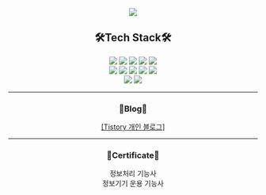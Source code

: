 <div align="center">
  <img src="https://capsule-render.vercel.app/api?type=Rounded&color=auto&height=150&section=header&text=Hello%20I'm%20Hyeon&fontSize=60&customColorList=27" />
</div>

<div align="center">
 <h2>🛠Tech Stack🛠</h2>
</div>
<div align="center">
  <img src="https://img.shields.io/badge/Java-FF160B?style=flat-square&logo=Java&logoColor=white" />
  <img src="https://img.shields.io/badge/python-3776AB?style=flat-square&logo=python&logoColor=white" />
  <img src="https://img.shields.io/badge/javascript-F7DF1E?style=flat-square&logo=javascript&logoColor=black" />
  <img src="https://img.shields.io/badge/HTML5-E34F26?style=flat-square&logo=HTML5&logoColor=white" />
  <img src="https://img.shields.io/badge/CSS3-1572B6?style=flat-square&logo=CSS3&logoColor=white" />
</div>
<div align="center">
  <img src="https://img.shields.io/badge/Vue-4FC08D?style=flat-square&logo=vuedotjs&logoColor=white" />
  <img src="https://img.shields.io/badge/Springboot-6DB33F?style=flat-square&logo=springboot&logoColor=white" />
  <img src="https://img.shields.io/badge/docker-2496ED?style=flat-square&logo=docker&logoColor=white" />
  <img src="https://img.shields.io/badge/gradle-02303A?style=flat-square&logo=gradle&logoColor=white" />
  <img src="https://img.shields.io/badge/maven-C71A36?style=flat-square&logo=apachemaven&logoColor=white" />
</div>
<div align="center">
  <img src="https://img.shields.io/badge/postgreSQL-4169E1?style=flat-square&logo=postgresql&logoColor=white" />
  <img src="https://img.shields.io/badge/MySQL-4479A1?style=flat-square&logo=mysql&logoColor=white" />
</div>
<hr/>
<div align="center">
  <h3>📄Blog📄</h3>
  <a href="https://mad-at-develop.tistory.com">[Tistory 개인 블로그]</a>
 </ul> 
</div>
<hr/>
<div align="center">
  <h3>📄Certificate📄</h3>
  <div>정보처리 기능사</div>
  <div>정보기기 운용 기능사</div>
 </ul> 
</div>

